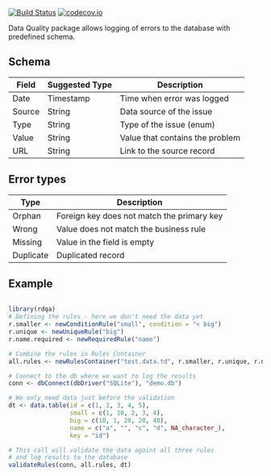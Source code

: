 [![Build Status](https://travis-ci.org/byapparov/rdqa.svg?branch=master)](https://travis-ci.org/byapparov/rdqa)
[![codecov.io](https://codecov.io/github/byapparov/rdqa/coverage.svg?branch=master)](https://codecov.io/github/byapparov/rdqa?branch=master)

Data Quality package allows logging of errors to the database with predefined schema.


## Schema

Field | Suggested Type | Description
------------ | ------------- | -------------
Date | Timestamp | Time when error was logged
Source | String | Data source of the issue
Type | String | Type of the issue (enum)
Value | String | Value that contains the problem
URL | String | Link to the source record


## Error types

Type | Description
------ | ----------
Orphan | Foreign key does not match the primary key
Wrong | Value does not match the business rule
Missing | Value in the field is empty
Duplicate | Duplicated record


## Example

```R

library(rdqa)
# Defining the rules - here we don't need the data yet
r.smaller <- newConditionRule("small", condition = "< big")
r.unique <- newUniqueRule("big")
r.name.required <- newRequiredRule("name")

# Combine the rules in Rules Container
all.rules <- newRulesContainer("test.data.td", r.smaller, r.unique, r.name.required)

# Connect to the db where we want to log the results
conn <- dbConnect(dbDriver("SQLite"), "demo.db")

# We only need data just before the validation
dt <- data.table(id = c(1, 2, 3, 4, 5),
                 small = c(1, 10, 2, 3, 4),
                 big = c(10, 1, 20, 20, 40),
                 name = c("a", "", "c", "d", NA_character_),
                 key = "id")

# This call will validate the data againt all three rules
# and log results to the database
validateRules(conn, all.rules, dt)

```
